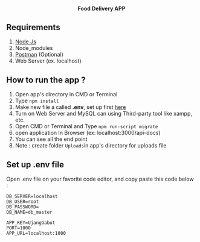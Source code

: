 
<h4 align="center"> Food Delivery APP </h4>


## Requirements
1. <a href="https://nodejs.org/en/download/">Node Js</a>
2. Node_modules
3. <a href="https://www.getpostman.com/">Postman</a> (Optional)
4. Web Server (ex. localhost)

## How to run the app ?
1. Open app's directory in CMD or Terminal
2. Type `npm install`
3. Make new file a called **.env**, set up first [here](#set-up-env-file)
4. Turn on Web Server and MySQL can using Third-party tool like xampp, etc.
5. Open CMD or Terminal and Type `npm run-script migrate`
6. open application In Browser (ex: localhost:3000/api-docs)
8. You can see all the end point
8.  Note : create folder `Uploads`in app's directory for uploads file

## Set up .env file
Open .env file on your favorite code editor, and copy paste this code below :
```
DB_SERVER=localhost
DB_USER=root
DB_PASSWORD=
DB_NAME=db_master

APP_KEY=UjangGabut
PORT=1000
APP_URL=localhost:1000
```

